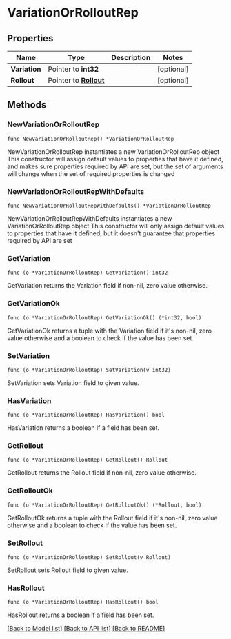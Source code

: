 # VariationOrRolloutRep

## Properties

Name | Type | Description | Notes
------------ | ------------- | ------------- | -------------
**Variation** | Pointer to **int32** |  | [optional] 
**Rollout** | Pointer to [**Rollout**](Rollout.md) |  | [optional] 

## Methods

### NewVariationOrRolloutRep

`func NewVariationOrRolloutRep() *VariationOrRolloutRep`

NewVariationOrRolloutRep instantiates a new VariationOrRolloutRep object
This constructor will assign default values to properties that have it defined,
and makes sure properties required by API are set, but the set of arguments
will change when the set of required properties is changed

### NewVariationOrRolloutRepWithDefaults

`func NewVariationOrRolloutRepWithDefaults() *VariationOrRolloutRep`

NewVariationOrRolloutRepWithDefaults instantiates a new VariationOrRolloutRep object
This constructor will only assign default values to properties that have it defined,
but it doesn't guarantee that properties required by API are set

### GetVariation

`func (o *VariationOrRolloutRep) GetVariation() int32`

GetVariation returns the Variation field if non-nil, zero value otherwise.

### GetVariationOk

`func (o *VariationOrRolloutRep) GetVariationOk() (*int32, bool)`

GetVariationOk returns a tuple with the Variation field if it's non-nil, zero value otherwise
and a boolean to check if the value has been set.

### SetVariation

`func (o *VariationOrRolloutRep) SetVariation(v int32)`

SetVariation sets Variation field to given value.

### HasVariation

`func (o *VariationOrRolloutRep) HasVariation() bool`

HasVariation returns a boolean if a field has been set.

### GetRollout

`func (o *VariationOrRolloutRep) GetRollout() Rollout`

GetRollout returns the Rollout field if non-nil, zero value otherwise.

### GetRolloutOk

`func (o *VariationOrRolloutRep) GetRolloutOk() (*Rollout, bool)`

GetRolloutOk returns a tuple with the Rollout field if it's non-nil, zero value otherwise
and a boolean to check if the value has been set.

### SetRollout

`func (o *VariationOrRolloutRep) SetRollout(v Rollout)`

SetRollout sets Rollout field to given value.

### HasRollout

`func (o *VariationOrRolloutRep) HasRollout() bool`

HasRollout returns a boolean if a field has been set.


[[Back to Model list]](../README.md#documentation-for-models) [[Back to API list]](../README.md#documentation-for-api-endpoints) [[Back to README]](../README.md)


